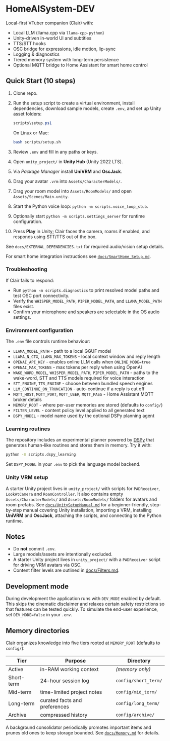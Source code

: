 # HomeAISystem-DEV

Local-first VTuber companion (Clair) with:

- Local LLM (llama.cpp via `llama-cpp-python`)
- Unity-driven in-world UI and subtitles
- TTS/STT hooks
- OSC bridge for expressions, idle motion, lip-sync
- Logging & diagnostics
- Tiered memory system with long-term persistence
- Optional MQTT bridge to Home Assistant for smart home control

## Quick Start (10 steps)

1. Clone repo.
2. Run the setup script to create a virtual environment, install
   dependencies, download sample models, create `.env`, and set up
   Unity asset folders:

   ```powershell
   scripts\setup.ps1
   ```

   On Linux or Mac:

   ```bash
   bash scripts/setup.sh
   ```

3. Review `.env` and fill in any paths or keys.
4. Open `unity_project/` in **Unity Hub** (Unity 2022 LTS).
5. Via *Package Manager* install **UniVRM** and **OscJack**.
6. Drag your avatar `.vrm` into `Assets/CharacterModels/`.
7. Drag your room model into `Assets/RoomModels/` and open
   `Assets/Scenes/Main.unity`.
8. Start the Python voice loop: `python -m scripts.voice_loop_stub`.
9. Optionally start `python -m scripts.settings_server` for runtime
   configuration.
10. Press **Play** in Unity; Clair faces the camera, roams if enabled,
    and responds using STT/TTS out of the box.

See `docs/EXTERNAL_DEPENDENCIES.txt` for required audio/vision setup
details.

For smart home integration instructions see
[`docs/SmartHome_Setup.md`](docs/SmartHome_Setup.md).

### Troubleshooting

If Clair fails to respond:

- Run `python -m scripts.diagnostics` to print resolved model paths and
  test OSC port connectivity.
- Verify the `WHISPER_MODEL_PATH`, `PIPER_MODEL_PATH`, and
  `LLAMA_MODEL_PATH` files exist.
- Confirm your microphone and speakers are selectable in the OS audio
  settings.

### Environment configuration

The `.env` file controls runtime behaviour:

- `LLAMA_MODEL_PATH` - path to a local GGUF model
- `LLAMA_N_CTX`, `LLAMA_MAX_TOKENS` - local context window and reply length
- `OPENAI_API_KEY` - enables online LLM calls when `ONLINE_MODE=true`
- `OPENAI_MAX_TOKENS` - max tokens per reply when using OpenAI
- `WAKE_WORD_MODEL`, `WHISPER_MODEL_PATH`, `PIPER_MODEL_PATH` - paths to the
  wake-word, STT and TTS models required for voice interaction
- `STT_ENGINE`, `TTS_ENGINE` - choose between bundled speech engines
- `LLM_CONTINUE_ON_TRUNCATION` - auto-continue if a reply is cut off
- `MQTT_HOST`, `MQTT_PORT`, `MQTT_USER`, `MQTT_PASS` - Home Assistant MQTT
  broker details
- `MEMORY_ROOT` - where per-user memories are stored (defaults to `config/`)
- `FILTER_LEVEL` - content policy level applied to all generated text
- `DSPY_MODEL` - model name used by the optional DSPy planning agent

### Learning routines

The repository includes an experimental planner powered by
[DSPy](https://github.com/stanfordnlp/dspy) that generates human-like routines
and stores them in memory. Try it with:

```bash
python -m scripts.dspy_learning
```

Set `DSPY_MODEL` in your `.env` to pick the language model backend.

### Unity VRM setup

A starter Unity project lives in `unity_project/` with scripts for
`PADReceiver`, `LookAtCamera` and `RoamController`. It also contains
empty `Assets/CharacterModels/` and `Assets/RoomModels/` folders for
avatars and room prefabs. See [`docs/UnitySetupManual.md`](docs/UnitySetupManual.md)
for a beginner-friendly, step-by-step manual covering Unity
installation, importing a VRM, installing **UniVRM** and **OscJack**, attaching the
scripts, and connecting to the Python runtime.

## Notes

- Do **not** commit `.env`.
- Large models/assets are intentionally excluded.
- A starter Unity project lives in `unity_project/` with a `PADReceiver` script
  for driving VRM avatars via OSC.
- Content filter levels are outlined in [docs/Filters.md](docs/Filters.md).

## Development mode

During development the application runs with `DEV_MODE` enabled by default. This
skips the cinematic disclaimer and relaxes certain safety restrictions so that
features can be tested quickly. To simulate the end-user experience, set
`DEV_MODE=false` in your `.env`.

## Memory directories

Clair organizes knowledge into five tiers rooted at `MEMORY_ROOT` (defaults to
`config/`):

| Tier       | Purpose                       | Directory            |
|------------|-------------------------------|----------------------|
| Active     | in-RAM working context        | *(memory only)*      |
| Short-term | 24-hour session log           | `config/short_term/` |
| Mid-term   | time-limited project notes    | `config/mid_term/`   |
| Long-term  | curated facts and preferences | `config/long_term/`  |
| Archive    | compressed history            | `config/archive/`    |

A background consolidator periodically promotes important items and prunes
old ones to keep storage bounded. See
[`docs/Memory.md`](docs/Memory.md) for details.
